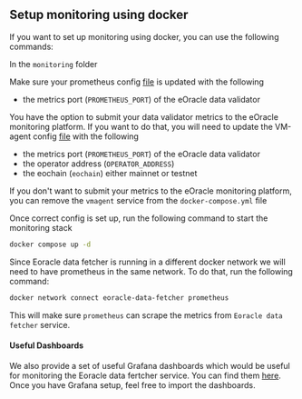 ## Setup monitoring using docker
If you want to set up monitoring using docker, you can use the following commands:

In the `monitoring` folder

Make sure your prometheus config [file](./prometheus.yml) is updated with the following
  * the metrics port (`PROMETHEUS_PORT`) of the eOracle data validator

You have the option to submit your data validator metrics to the eOracle monitoring platform. If you want to do that, you will need to update the VM-agent config [file](./vmagent.yml) with the following
  * the metrics port (`PROMETHEUS_PORT`) of the eOracle data validator
  * the operator address (`OPERATOR_ADDRESS`)
  * the eochain (`eochain`) either mainnet or testnet

If you don't want to submit your metrics to the eOracle monitoring platform, you can remove the `vmagent` service from the `docker-compose.yml` file

Once correct config is set up, run the following command to start the monitoring stack
```bash
docker compose up -d
```

Since Eoracle data fetcher is running in a different docker network we will need to have prometheus in the same network. To do that, run the following command:
```bash
docker network connect eoracle-data-fetcher prometheus
```
This will make sure `prometheus` can scrape the metrics from `Eoracle data fetcher` service.


#### Useful Dashboards
We also provide a set of useful Grafana dashboards which would be useful for monitoring the Eoracle data fertcher service. You can find them [here](../dashboards).
Once you have Grafana setup, feel free to import the dashboards.
